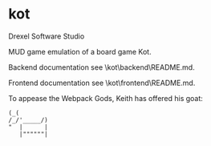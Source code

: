 # kot

Drexel Software Studio

MUD game emulation of a board game Kot.

Backend documentation see \kot\backend\README.md.

Frontend documentation see \kot\frontend\README.md.

To appease the Webpack Gods, Keith has offered his goat:
```
(_(
/_/'_____/)
"  |      |
   |""""""|
```  
